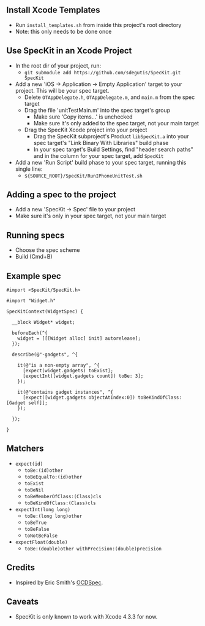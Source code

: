 ## Install Xcode Templates

* Run `install_templates.sh` from inside this project's root directory
* Note: this only needs to be done once

## Use SpecKit in an Xcode Project

* In the root dir of your project, run:
  * `git submodule add https://github.com/sdegutis/SpecKit.git SpecKit`
* Add a new 'iOS -> Application -> Empty Application' target to your project. This will be your spec target.
  * Delete `OTAppDelegate.h`, `OTAppDelegate.m`, and `main.m` from the spec target
  * Drag the file 'unitTestMain.m' into the spec target's group
    * Make sure 'Copy items...' is unchecked
    * Make sure it's only added to the spec target, not your main target
  * Drag the SpecKit Xcode project into your project
    * Drag the SpecKit subproject's Product `libSpecKit.a` into your spec target's "Link Binary With Libraries" build phase
    * In your spec target's Build Settings, find "header search paths" and in the column for your spec target, add `SpecKit`
* Add a new 'Run Script' build phase to your spec target, running this single line:
  * `${SOURCE_ROOT}/SpecKit/RunIPhoneUnitTest.sh`

## Adding a spec to the project

* Add a new 'SpecKit -> Spec' file to your project
* Make sure it's only in your spec target, not your main target

## Running specs

* Choose the spec scheme
* Build (Cmd+B)

## Example spec

```objc
#import <SpecKit/SpecKit.h>

#import "Widget.h"

SpecKitContext(WidgetSpec) {

  __block Widget* widget;

  beforeEach(^{
    widget = [[[Widget alloc] init] autorelease];
  });

  describe(@"-gadgets", ^{

    it(@"is a non-empty array", ^{
      [expect(widget.gadgets) toExist];
      [expectInt([widget.gadgets count]) toBe: 3];
    });

    it(@"contains gadget instances", ^{
      [expect([widget.gadgets objectAtIndex:0]) toBeKindOfClass: [Gadget self]];
    });

  });

}
```

## Matchers

* `expect(id)`
  * `toBe:(id)other`
  * `toBeEqualTo:(id)other`
  * `toExist`
  * `toBeNil`
  * `toBeMemberOfClass:(Class)cls`
  * `toBeKindOfClass:(Class)cls`
* `expectInt(long long)`
  * `toBe:(long long)other`
  * `toBeTrue`
  * `toBeFalse`
  * `toNotBeFalse`
* `expectFloat(double)`
  * `toBe:(double)other withPrecision:(double)precision`

## Credits

* Inspired by Eric Smith's [OCDSpec](https://github.com/paytonrules/OCDSpec).

## Caveats

* SpecKit is only known to work with Xcode 4.3.3 for now.
